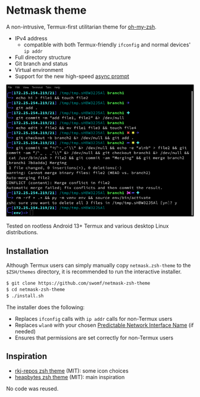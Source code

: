 # Netmask theme

A non-intrusive, Termux-first utilitarian theme for [oh-my-zsh](https://github.com/ohmyzsh/ohmyzsh).

* IPv4 address
  * compatible with both Termux-friendly `ifconfig` and normal devices' `ip addr`
* Full directory structure
* Git branch and status
* Virtual environment
* Support for the new high-speed [async prompt](https://github.com/ohmyzsh/ohmyzsh/issues/12328#issuecomment-2043492331)

![Netmask theme preview](preview.png)

Tested on rootless Android 13+ Termux and various
desktop Linux distributions.

## Installation

Although Termux users can simply manually copy `netmask.zsh-theme` to the `$ZSH/themes` directory, it is
recommended to run the interactive installer.

```bash
$ git clone https://github.com/swomf/netmask-zsh-theme
$ cd netmask-zsh-theme
$ ./install.sh
```

The installer does the following:
* Replaces `ifconfig` calls with `ip addr` calls for
  non-Termux users
* Replaces `wlan0` with your chosen
  [Predictable Network Interface Name](https://wiki.debian.org/NetworkInterfaceNames#THE_.22PREDICTABLE_NAMES.22_SCHEME)
  (if needed)
* Ensures that permissions are set correctly for
  non-Termux users

## Inspiration

* [rkj-repos zsh theme](https://github.com/ohmyzsh/ohmyzsh/blob/master/themes/rkj-repos.zsh-theme) (MIT): some icon choices
* [heapbytes zsh theme](https://github.com/heapbytes/heapbytes-zsh) (MIT): main inspiration

No code was reused.
